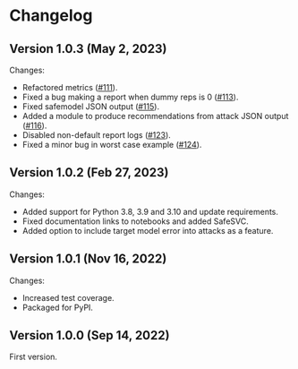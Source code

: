# Changelog

## Version 1.0.3 (May 2, 2023)

Changes:
*    Refactored metrics ([#111](https://github.com/AI-SDC/AI-SDC/pull/111)).
*    Fixed a bug making a report when dummy reps is 0 ([#113](https://github.com/AI-SDC/AI-SDC/pull/113)).
*    Fixed safemodel JSON output ([#115](https://github.com/AI-SDC/AI-SDC/pull/115)).
*    Added a module to produce recommendations from attack JSON output ([#116](https://github.com/AI-SDC/AI-SDC/pull/116)).
*    Disabled non-default report logs ([#123](https://github.com/AI-SDC/AI-SDC/pull/123)).
*    Fixed a minor bug in worst case example ([#124](https://github.com/AI-SDC/AI-SDC/pull/124)).

## Version 1.0.2 (Feb 27, 2023)

Changes:
*    Added support for Python 3.8, 3.9 and 3.10 and update requirements.
*    Fixed documentation links to notebooks and added SafeSVC.
*    Added option to include target model error into attacks as a feature.

## Version 1.0.1 (Nov 16, 2022)

Changes:
*    Increased test coverage.
*    Packaged for PyPI.

## Version 1.0.0 (Sep 14, 2022)

First version.
